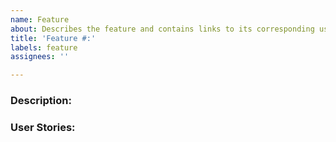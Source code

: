 ```yaml
---
name: Feature
about: Describes the feature and contains links to its corresponding user stories.
title: 'Feature #:'
labels: feature
assignees: ''

---
```


### Description: 

### User Stories:

